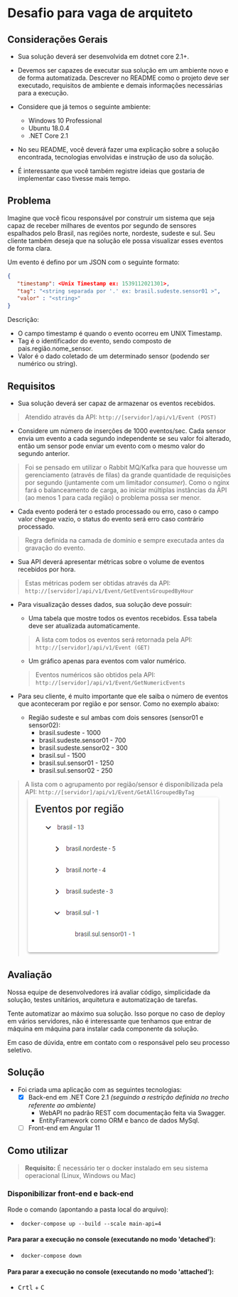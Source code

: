 # Desafio para vaga de arquiteto

## Considerações Gerais

* Sua solução deverá ser desenvolvida em dotnet core 2.1+.

* Devemos ser capazes de executar sua solução em um ambiente novo e de forma automatizada. Descrever no README como o projeto deve ser executado, requisitos de ambiente e demais informações necessárias para a execução.

* Considere que já temos o seguinte ambiente:
    * Windows 10 Professional
    * Ubuntu 18.0.4
    * .NET Core 2.1

* No seu README, você deverá fazer uma explicação sobre a solução encontrada, tecnologias envolvidas e instrução de uso da solução. 

* É interessante que você também registre ideias que gostaria de implementar caso tivesse mais tempo.

## Problema

Imagine que você ficou responsável por construir um sistema que seja capaz de receber milhares de eventos por segundo de sensores espalhados pelo Brasil, nas regiões norte, nordeste, sudeste e sul. Seu cliente também deseja que na solução ele possa visualizar esses eventos de forma clara.

Um evento é defino por um JSON com o seguinte formato:

```json
{
   "timestamp": <Unix Timestamp ex: 1539112021301>,
   "tag": "<string separada por '.' ex: brasil.sudeste.sensor01 >",
   "valor" : "<string>"
}
```

Descrição:
 * O campo timestamp é quando o evento ocorreu em UNIX Timestamp.
 * Tag é o identificador do evento, sendo composto de pais.região.nome_sensor.
 * Valor é o dado coletado de um determinado sensor (podendo ser numérico ou string).

## Requisitos

* Sua solução deverá ser capaz de armazenar os eventos recebidos.
> Atendido através da API: `http://[servidor]/api/v1/Event (POST)`

* Considere um número de inserções de 1000 eventos/sec. Cada sensor envia um evento a cada segundo independente se seu valor foi alterado, então um sensor pode enviar um evento com o mesmo valor do segundo anterior.
> Foi se pensado em utilizar o Rabbit MQ/Kafka para que houvesse um gerenciamento (através de filas) da grande quantidade de requisições por segundo (juntamente com um limitador *consumer*). Como o nginx fará o balanceamento de carga, ao iniciar múltiplas instâncias da API (ao menos 1 para cada região) o problema possa ser menor.

* Cada evento poderá ter o estado processado ou erro, caso o campo valor chegue vazio, o status do evento será erro caso contrário processado.
> Regra definida na camada de domínio e sempre executada antes da gravação do evento.

* Sua API deverá apresentar métricas sobre o volume de eventos recebidos por hora.
> Estas métricas podem ser obtidas através da API: `http://[servidor]/api/v1/Event/GetEventsGroupedByHour`

* Para visualização desses dados, sua solução deve possuir:
    * Uma tabela que mostre todos os eventos recebidos. Essa tabela deve ser atualizada automaticamente.
    > A lista com todos os eventos será retornada pela API: `http://[servidor]/api/v1/Event (GET)`
    * Um gráfico apenas para eventos com valor numérico.
    > Eventos numéricos são obtidos pela API: `http://[servidor]/api/v1/Event/GetNumericEvents`

* Para seu cliente, é muito importante que ele saiba o número de eventos que aconteceram por região e por sensor. Como no exemplo abaixo:
    * Região sudeste e sul ambas com dois sensores (sensor01 e sensor02):
        * brasil.sudeste - 1000
        * brasil.sudeste.sensor01 - 700
        * brasil.sudeste.sensor02 - 300
        * brasil.sul - 1500
        * brasil.sul.sensor01 - 1250
        * brasil.sul.sensor02 - 250
> A lista com o agrupamento por região/sensor é disponibilizada pela API: `http://[servidor]/api/v1/Event/GetAllGroupedByTag`
![Regiões](/front-end/screenshots/events_region.png?raw=true "Regiões")

## Avaliação

Nossa equipe de desenvolvedores irá avaliar código, simplicidade da solução, testes unitários, arquitetura e automatização de tarefas.

Tente automatizar ao máximo sua solução. Isso porque no caso de deploy em vários servidores, não é interessante que tenhamos que entrar de máquina em máquina para instalar cada componente da solução.

Em caso de dúvida, entre em contato com o responsável pelo seu processo seletivo.

## Solução

* Foi criada uma aplicação com as seguintes tecnologias:
    - [x] Back-end em .NET Core 2.1 *(seguindo a restrição definida no trecho referente ao ambiente)*
        * WebAPI no padrão REST com documentação feita via Swagger.
        * EntityFramework como ORM e banco de dados MySql.    
    - [ ] Front-end em Angular 11
    
## Como utilizar
> **Requisito:** É necessário ter o docker instalado em seu sistema operacional (Linux, Windows ou Mac)

### Disponibilizar front-end e back-end
Rode o comando (apontando a pasta local do arquivo):  
- ` docker-compose up --build --scale main-api=4` 

#### Para parar a execução no console (executando no modo 'detached'):  
- ` docker-compose down` 

#### Para parar a execução no console (executando no modo 'attached'):  
- <kbd>Crtl</kbd> + <kbd>C</kbd>